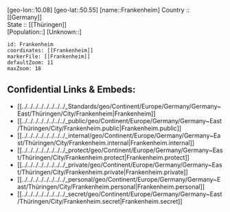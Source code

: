﻿---
location: [50.55,10.08] 
mapzoom: [7,12] 
mapmarker: city 
type: City
tags:
- geo/City


SpocWebEntityId: 30228
isDeleted: false
confidential: public

---
[geo-lon::10.08] 
[geo-lat::50.55] 
[name::Frankenheim] 
Country :: [[Germany]]  
State :: [[Thüringen]]  
[Population::] 
[Unknown::] 


```leaflet
id: Frankenheim
coordinates: [[Frankenheim]] 
markerFile: [[Frankenheim]] 
defaultZoom: 11 
maxZoom: 18
```


## Confidential Links & Embeds: 
- [[../../../../../../../../_Standards/geo/Continent/Europe/Germany/Germany~East/Thüringen/City/Frankenheim|Frankenheim]] 
- [[../../../../../../../../_public/geo/Continent/Europe/Germany/Germany~East/Thüringen/City/Frankenheim.public|Frankenheim.public]] 
- [[../../../../../../../../_internal/geo/Continent/Europe/Germany/Germany~East/Thüringen/City/Frankenheim.internal|Frankenheim.internal]] 
- [[../../../../../../../../_protect/geo/Continent/Europe/Germany/Germany~East/Thüringen/City/Frankenheim.protect|Frankenheim.protect]] 
- [[../../../../../../../../_private/geo/Continent/Europe/Germany/Germany~East/Thüringen/City/Frankenheim.private|Frankenheim.private]] 
- [[../../../../../../../../_personal/geo/Continent/Europe/Germany/Germany~East/Thüringen/City/Frankenheim.personal|Frankenheim.personal]] 
- [[../../../../../../../../_secret/geo/Continent/Europe/Germany/Germany~East/Thüringen/City/Frankenheim.secret|Frankenheim.secret]] 
